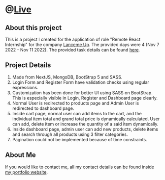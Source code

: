 # @[Live](https://pravin-lancemeuptask.vercel.app/)

## About this project

This is a project I created for the application of role "Remote React Internship" for the company [Lanceme Up](https://www.linkedin.com/company/lanceme-up/). The provided days were 4 (Nov 7 2022 - Nov 11 2022). The provided task details can be found [here](https://docs.google.com/document/d/1s9vq8AGii-7oh-9_WoAjMOC0Ow-wErFsYlZvUJjyte8/edit).

## Project Details

1. Made from NextJS, MongoDB, BootStrap 5 and SASS.
2. Login Form and Register Form have validation checks using regular expressions.
3. Customization has been done for better UI using SASS on BootStrap.
   This is especially visible in Login, Register and Dashboard page clearly.
4. Normal User is redirected to products page and Admin User is redirected to dashboard page.
5. Inside cart page, normal user can add items to the cart, and the individual item total and grand total price is dynamically calculated. User can add, delete item or increase the quantity of a said item dynamically.
6. Inside dashboard page, admin user can add new products, delete items and search through all products using 3 filter categories.
7. Pagination could not be implemented because of time constraints.

## About Me

If you would like to contact me, all my contact details can be found inside [my portfolio website](https://pravin-singh.netlify.app/).
